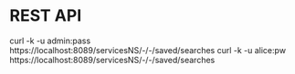 # REST API

curl -k -u admin:pass https://localhost:8089/servicesNS/-/-/saved/searches
curl -k -u alice:pw https://localhost:8089/servicesNS/-/-/saved/searches